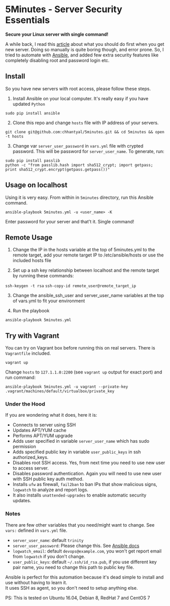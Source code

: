 # 5Minutes - Server Security Essentials

**Secure your Linux server with single command!**

A while back, I read this [article][1] about what you should do first when you get new server.
Doing so manually is quite boring though, and error prone. So, I tried to automate with [Ansible][2], 
and added few extra security features like completely disabling root and password login etc.
 

## Install

So you have new servers with root access, please follow these steps.
 
1. Install Ansible on your local computer. It's really easy if you have updated `Python`
 
 ```sudo pip install ansible```

2. Clone this repo and change `hosts` file with IP address of your servers.
 
 ```git clone git@github.com:chhantyal/5minutes.git && cd 5minutes && open -t hosts```

3. Change var `server_user_password` in `vars.yml` file with crypted password. 
This will be password for `server_user_name`. To generate, run:

 ```sudo pip install passlib```    
 ```python -c "from passlib.hash import sha512_crypt; import getpass; print sha512_crypt.encrypt(getpass.getpass())"```

## Usage on localhost

Using it is very easy. From within in `5minutes` directory, run this Ansible command.

```ansible-playbook 5minutes.yml -u <user_name> -K```

Enter password for your server and that't it. Single command!

## Remote Usage

1. Change the IP in the hosts variable at the top of 5minutes.yml to the remote target, add your remote target IP to /etc/ansible/hosts or use the included hosts file

2. Set up a ssh key relationship between localhost and the remote target by running these commands:

```ssh-keygen -t rsa```
```ssh-copy-id remote_user@remote_target_ip```

3. Change the ansible_ssh_user and server_user_name variables at the top of vars.yml to fit your environment

4. Run the playbook

```ansible-playbook 5minutes.yml```

## Try with Vagrant

You can try on Vagrant box before running this on real servers.
There is `Vagrantfile` included.

```vagrant up```

Change `hosts` to `127.1.1.0:2200` (see `vagrant up` output for exact port) and run command:

```ansible-playbook 5minutes.yml -u vagrant --private-key .vagrant/machines/default/virtualbox/private_key```

### Under the Hood

If you are wondering what it does, here it is:

- Connects to server using SSH
- Updates APT/YUM cache
- Performs APT/YUM upgrade
- Adds user specified in variable `server_user_name` which has sudo permission
- Adds specified public key in variable `user_public_keys` in ssh authorized_keys.
- Disables root SSH access. Yes, from next time you need to use new user to access server.
- Disables password authentication. Again you will need to use new user with SSH public key auth method.
- Installs `ufw` as firewall, `fail2ban` to ban IPs that show malicious signs, `logwatch` to analyze and report logs.
- It also installs `unattended-upgrades` to enable automatic security updates.


### Notes

There are few other variables that you need/might want to change. See `vars:` defined in `vars.yml` file.

- `server_user_name`: default `trinity`
- `server_user_password`: Please change this. See [Ansible docs][3]
- `logwatch_email`: default `devops@example.com`, you won't get report email from `logwatch` if you don't change.
- `user_public_keys`: default `~/.ssh/id_rsa.pub`, if you use different key pair name, you need to change this path
 to public key file.

Ansible is perfect for this automation because it's dead simple to install and use without having to learn it.    
It uses SSH as agent, so you don't need to setup anything else.

PS: This is tested on Ubuntu 16.04, Debian 8, RedHat 7 and CentOS 7

[1]: https://plusbryan.com/my-first-5-minutes-on-a-server-or-essential-security-for-linux-servers
[2]: https://www.ansible.com
[3]: http://docs.ansible.com/ansible/faq.html#how-do-i-generate-crypted-passwords-for-the-user-module
